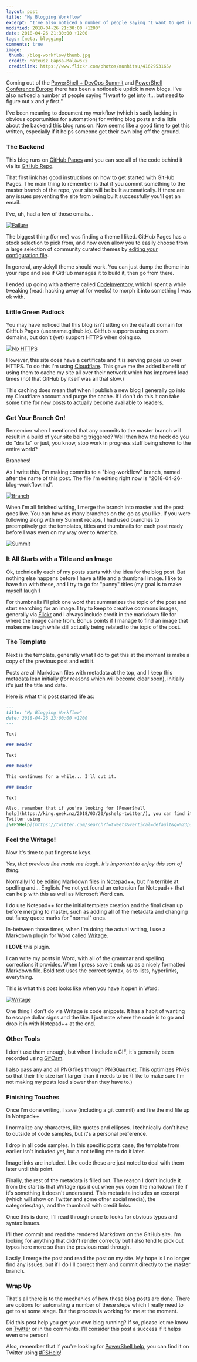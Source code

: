 ```yaml
---
layout: post
title: "My Blogging Workflow"
excerpt: "I've also noticed a number of people saying 'I want to get into it... but need to figure out x and y first."
modified: 2018-04-26 21:30:00 +1200'
date: 2018-04-26 21:30:00 +1200
tags: [meta, blogging]
comments: true
image:
 thumb: /blog-workflow/thumb.jpg
 credit: Mateusz Łapsa-Malawski
 creditlink: https://www.flickr.com/photos/munhitsu/4162953165/
---
```


Coming out of the [PowerShell + DevOps Summit](https://powershell.org/summit/)
and [PowerShell Conference Europe](http://www.psconf.eu/) there has been a
noticeable uptick in new blogs. I've also noticed a number of people saying "I
want to get into it... but need to figure out x and y first."

I've been meaning to document my workflow (which is sadly lacking in obvious
opportunities for automation) for writing blog posts and a little about the
backend this blog runs on. Now seems like a good time to get this written,
especially if it helps someone get their own blog off the ground.

### The Backend

This blog runs on [GitHub Pages](https://pages.github.com/) and you can see all
of the code behind it via its [GitHub
Repo](https://github.com/Windos/windos.github.io).

That first link has good instructions on how to get started with GitHub Pages.
The main thing to remember is that if you commit something to the master branch
of the repo, your site will be built automatically. If there are any issues
preventing the site from being built successfully you'll get an email.

I've, uh, had a few of those emails...

[![Failure](/images/blog-workflow/failure.png)](/images/blog-workflow/failure.png)

The biggest thing (for me) was finding a theme I liked. GitHub Pages has a stock
selection to pick from, and now even allow you to easily choose from a large
selection of community curated themes by [editing your configuration
file](https://blog.github.com/2017-11-29-use-any-theme-with-github-pages/).

In general, any Jekyll theme should work. You can just dump the theme into your
repo and see if GitHub manages it to build it, then go from there.

I ended up going with a theme called
[CodeInventory](https://github.com/codeinventory/codeinventory.github.io), which
I spent a while tweaking (read: hacking away at for weeks) to morph it into
something I was ok with.

### Little Green Padlock

You may have noticed that this blog isn't sitting on the default domain for
GitHub Pages (username.github.io). GitHub supports using custom domains, but
don't (yet) support HTTPS when doing so.

[![No HTTPS](/images/blog-workflow/nohttps.png)](/images/blog-workflow/nohttps.png)

However, this site does have a certificate and it is serving pages up over
HTTPS. To do this I'm using [Cloudflare](https://cloudflare.com). This gave me
the added benefit of using them to cache my site all over their network which
has improved load times (not that GitHub by itself was all that slow.)

This caching does mean that when I publish a new blog I generally go into my
Cloudflare account and purge the cache. If I don't do this it can take some time
for new posts to actually become available to readers.

### Get Your Branch On!

Remember when I mentioned that any commits to the master branch will result in a
build of your site being triggered? Well then how the heck do you do "drafts" or
just, you know, stop work in progress stuff being shown to the entire world?

Branches!

As I write this, I'm making commits to a "blog-workflow" branch, named after the
name of this post. The file I'm editing right now is
"2018-04-26-blog-workflow.md".

[![Branch](/images/blog-workflow/branch.png)](/images/blog-workflow/branch.png)

When I'm all finished writing, I merge the branch into master and the post goes
live. You can have as many branches on the go as you like. If you were following
along with my Summit recaps, I had used branches to preemptively get the
templates, titles and thumbnails for each post ready before I was even on my way
over to America.

[![Summit](/images/blog-workflow/summit.jpg)](/images/blog-workflow/summit.jpg)

### It All Starts with a Title and an Image

Ok, technically each of my posts starts with the idea for the blog post. But
nothing else happens before I have a title and a thumbnail image. I like to have
fun with these, and I try to go for "punny" titles (my goal is to make myself
laugh!)

For thumbnails I'll pick one word that summarizes the topic of the post and
start searching for an image. I try to keep to creative commons images,
generally via [Flickr](https://www.flickr.com/photos/astuteobserver/1439828491/)
and I always include credit in the markdown file for where the image came from.
Bonus points if I manage to find an image that makes me laugh while still
actually being related to the topic of the post.

### The Template

Next is the template, generally what I do to get this at the moment is make a
copy of the previous post and edit it.

Posts are all Markdown files with metadata at the top, and I keep this metadata
lean initially (for reasons which will become clear soon), initially it's just
the title and date.

Here is what this post started life as:

```markdown
---
title: "My Blogging Workflow"
date: 2018-04-26 23:00:00 +1200
---

Text

### Header

Text

### Header

This continues for a while... I'll cut it.

### Header

Text

Also, remember that if you're looking for [PowerShell
help](https://king.geek.nz/2018/03/20/pshelp-twitter/), you can find it on
Twitter using
[\#PSHelp](https://twitter.com/search?f=tweets&vertical=default&q=%23pshelp&src=typd)!
```

### Feel the Writage!

Now it's time to put fingers to keys.

*Yes, that previous line made me laugh. It's important to enjoy this sort of
thing.*

Normally I'd be editing Markdown files in
[Notepad++](https://notepad-plus-plus.org/), but I'm terrible at spelling and...
English. I've not yet found an extension for Notepad++ that can help with this
as well as Microsoft Word can.

I do use Notepad++ for the initial template creation and the final clean up
before merging to master, such as adding all of the metadata and changing out
fancy quote marks for "normal" ones.

In-between those times, when I'm doing the actual writing, I use a Markdown
plugin for Word called [Writage](http://www.writage.com/).

I **LOVE** this plugin.

I can write my posts in Word, with all of the grammar and spelling corrections
it provides. When I press save it ends up as a nicely formatted Markdown file.
Bold text uses the correct syntax, as to lists, hyperlinks, everything.

This is what this post looks like when you have it open in Word:

[![Writage](/images/blog-workflow/writage.png)](/images/blog-workflow/writage.png)

One thing I don't do via Writage is code snippets. It has a habit of wanting to
escape dollar signs and the like. I just note where the code is to go and drop
it in with Notepad++ at the end.

### Other Tools

I don't use them enough, but when I include a GIF, it's generally been recorded
using [GifCam](http://blog.bahraniapps.com/gifcam/).

I also pass any and all PNG files through
[PNGGauntlet](https://pnggauntlet.com/). This optimizes PNGs so that their file
size isn't larger than it needs to be (I like to make sure I'm not making my
posts load slower than they have to.)

### Finishing Touches

Once I'm done writing, I save (including a git commit) and fire the md file up
in Notepad++.

I normalize any characters, like quotes and ellipses. I technically don't have
to outside of code samples, but it's a personal preference.

I drop in all code samples. In this specific posts case, the template from
earlier isn't included yet, but a not telling me to do it later.

Image links are included. Like code these are just noted to deal with them later
until this point.

Finally, the rest of the metadata is filled out. The reason I don't include it
from the start is that Writage rips it out when you open the markdown file if
it's something it doesn't understand. This metadata includes an excerpt (which
will show on Twitter and some other social media), the categories/tags, and the
thumbnail with credit links.

Once this is done, I'll read through once to looks for obvious typos and syntax
issues.

I'll then commit and read the rendered Markdown on the GitHub site. I'm looking
for anything that didn't render correctly but I also tend to pick out typos here
more so than the previous read through.

Lastly, I merge the post and read the post on my site. My hope is I no longer
find any issues, but if I do I'll correct them and commit directly to the master
branch.

### Wrap Up

That's all there is to the mechanics of how these blog posts are done. There are
options for automating a number of these steps which I really need to get to at
some stage. But the process is working for me at the moment.

Did this post help you get your own blog running? If so, please let me know on
[Twitter](https://twitter.com/WindosNZ) or in the comments. I'll consider this
post a success if it helps even one person!

Also, remember that if you're looking for [PowerShell
help](https://king.geek.nz/2018/03/20/pshelp-twitter/), you can find it on
Twitter using
[\#PSHelp](https://twitter.com/search?f=tweets&vertical=default&q=%23pshelp&src=typd)!
